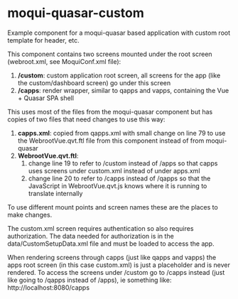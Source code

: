 # moqui-quasar-custom

Example component for a moqui-quasar based application with custom root template for header, etc.

This component contains two screens mounted under the root screen (webroot.xml, see MoquiConf.xml file):

1. **/custom**: custom application root screen, all screens for the app (like the custom/dashboard screen) go under this screen 
2. **/capps**: render wrapper, similar to qapps and vapps, containing the Vue + Quasar SPA shell

This uses most of the files from the moqui-quasar component but has copies of two files that need changes to use this way:

1. **capps.xml**: copied from qapps.xml with small change on line 79 to use the WebrootVue.qvt.ftl file from this component instead of from moqui-quasar
2. **WebrootVue.qvt.ftl**:
    1. change line 19 to refer to /custom instead of /apps so that capps uses screens under custom.xml instead of under apps.xml
    2. change line 20 to refer to /capps instead of /qapps so that the JavaScript in WebrootVue.qvt.js knows where it is running to translate internally
    
To use different mount points and screen names these are the places to make changes.

The custom.xml screen requires authentication so also requires authorization. The data needed for authorization is in the data/CustomSetupData.xml file and must be loaded to access the app.
 
When rendering screens through capps (just like qapps and vapps) the apps root screen (in this case custom.xml) is just a placeholder and is never rendered.
To access the screens under /custom go to /capps instead (just like going to /qapps instead of /apps), ie something like: http://localhost:8080/capps 
